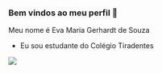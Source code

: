 ### Bem vindos ao meu perfil 🌸

Meu nome é Eva Maria Gerhardt de Souza 

- Eu sou estudante do Colégio Tiradentes 
  
![](https://media1.tenor.com/m/nisaHYy8yAYAAAAd/besito-catlove.gif)
